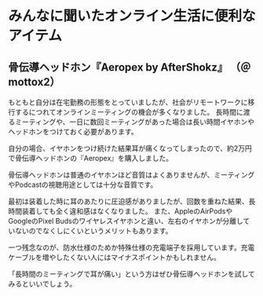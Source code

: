 # みんなに聞いたオンライン生活に便利なアイテム

## 骨伝導ヘッドホン『Aeropex by AfterShokz』 （＠mottox2）

もともと自分は在宅勤務の形態をとっていましたが、社会がリモートワークに移行するにつれてオンラインミーティングの機会が多くなりました。
長時間に渡るミーティングや、一日に数回ミーティングがあった場合は長い時間イヤホンやヘッドホンをつけておく必要があります。

自分の場合、イヤホンをつけ続けた結果耳が痛くなってしまったので、約2万円で骨伝導ヘッドホンの『Aeropex』を購入しました。

骨伝導ヘッドホンは普通のイヤホンほど音質はよくありませんが、ミーティングやPodcastの視聴用途としては十分な音質です。

最初は装着した時に耳のあたりに圧迫感がありましたが、回数を重ねた結果、長時間装着しても全く違和感はなくなりました。
また、AppleのAirPodsやGoogleのPixel Budsのワイヤレスイヤホンと違い、左右のイヤホンが分離していないのでなくしにくいというメリットもあります。

一つ残念なのが、防水仕様のためか特殊仕様の充電端子を採用しています。充電ケーブルを増やしたくない人にはマイナスポイントかもしれません。

「長時間のミーティングで耳が痛い」という方はぜひ骨伝導ヘッドホンを試してみるといいでしょう。
